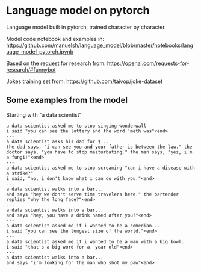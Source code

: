 # Language model on pytorch

Language model built in pytorch, trained character by character.

Model code notebook and examples in: https://github.com/manuelsh/language_model/blob/master/notebooks/language_model_pytorch.ipynb

Based on the request for research from: https://openai.com/requests-for-research/#funnybot

Jokes training set from: https://github.com/taivop/joke-dataset

## Some examples from the model

Starting with "a data scientist"
```
a data scientist asked me to stop singing wonderwall
i said "you can see the lottery and the word 'meth was"<end>
---
a data scientist asks his dad for $...
the dad says, "i can see you and your father is between the law." the doctor says, "you have to stop masturbating." the man says, "yes, i'm a fungi!"<end>
---
a data scientist asked me to stop screaming "can i have a disease with a strike?"
i said, "no, i don't know what i can do with you."<end>
---
a data scientist walks into a bar...
and says "hey we don't serve time travelers here." the bartender replies "why the long face?"<end>
---
a data scientist walks into a bar...
and says "hey, you have a drink named after you?"<end>
---
a data scientist asked me if i wanted to be a comedian...
i said "you can see the longest size of the world."<end>
---
a data scientist asked me if i wanted to be a man with a big bowl.
i said "that's a big word for a  year old"<end>
---
a data scientist walks into a bar...
and says "i'm looking for the man who shot my paw"<end>
```
